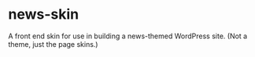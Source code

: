 # news-skin
A front end skin for use in building a news-themed WordPress site. (Not a theme, just the page skins.)

